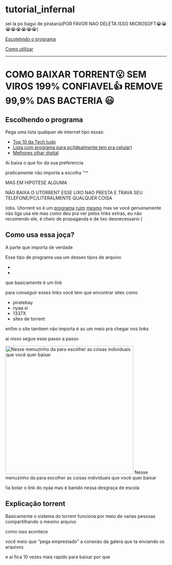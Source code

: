 # tutorial_infernal
sei la po bagui de pirataria(POR FAVOR NAO DELETA ISSO MICROSOFT😭😭😭😭😭😭😭😭)

[Escolehndo o programa](#Escolhendo-o-programa)

[Como utilizar](#Como-usa-essa-joça)

----------

# COMO BAIXAR TORRENT😮 SEM VIROS 199% CONFIAVEL👍 REMOVE 99,9% DAS BACTERIA 😃

## Escolhendo o programa 

Pega uma lista qualquer de internet tipo essas:

- [Top 10 da Tech tudo](https://www.tecmundo.com.br/torrent/63188-10-melhores-clientes-torrent-android.htm)
- [Lista com programa para pc(Idealmente tem pra celular)](https://www.apptuts.net/tutorial/mac/top-6-alternativas-ao-utorrent/) 
- [Melhores olhar digital](https://olhardigital.com.br/2018/09/25/dicas-e-tutoriais/os-melhores-programas-de-download-de-torrent-para-windows-e-android/)



Ai baixa o que for da sua preferencia

praticamente não importa a escolha '^^

MAS EM HIPOTESE ALGUMA 

NÃO BAIXA O UTORRENT ESSE LIXO NAO PRESTA E TRAVA SEU TELEFONE/PC/LITERALMENTE QUALQUER COISA

(obs. Utorrent so é um [programa](https://www.oficinadanet.com.br/microsoft/22466-utorrent-enfrenta-novos-problemas-antivirus-identifica-cliente-como-ameaca) [ruim](https://olhardigital.com.br/2019/12/06/noticias/utorrent-e-reconhecido-como-ameaca-por-softwares-antivirus/) [mesmo](https://www.techtudo.com.br/noticias/2015/03/utorrent-usa-seu-computador-para-minerar-bitcoins-entenda-polemica.ghtml) mas se você genuinamente não liga usa ele mas como deu pra ver pelos links extras, eu não recomendo ele, é cheio de propaganda e de lixo desnecessario )

## Como usa essa joça?

A parte que importa de verdade

Esse tipo de programa usa um desses tipos de arquivo

-
-

que basicamente é um link

para conseguir esses links você tem que encontrar sites como

- piratebay
- nyaa.si
- 1337X
- sites de torrent

enfim o site tambem não importa é so um meio pra chegar nos links

ai nisso segue esse passo a passo


<img src="https://image.winudf.com/v2/image1/Y29tLmJpZ2x5YnQuYW5kcm9pZC5jbGllbnRfc2NyZWVuXzNfMTU4NDk4MzMwN18wNDM/screen-3.jpg?fakeurl=1" alt="Nesse menuzinho da para escolher as coisas individuais que você quer baixar" height="400" >
Nesse menuzinho da para escolher as coisas individuais que você quer baixar

!ia botar o link do nyaa mas é banido nessa desgraça de escola

## Explicação torrent

Basicamente o sistema do torrent funciona por meio de varias pessoas compartilhando o mesmo arquivo

como isso acontece

você meio que "pega emprestado" a conexão da galera que ta enviando os arquivos

e ai fica 10 vezes mais rapido para baixar por que



